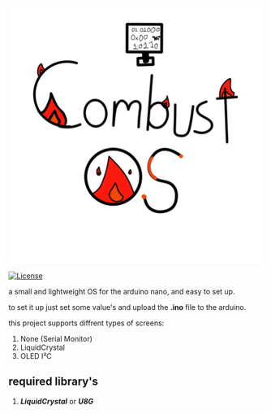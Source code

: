 
![Image](https://github.com/StickyCoolDev/CombustOS/blob/main/CombustOSLogo.png)

[![License](https://img.shields.io/github/license/StickyCoolDev/CombustOS.svg)](https://github.com/StickyCoolDev/CombustOS/blob/main/LICENSE)

a small and lightweight OS for the arduino nano, and easy to set up.

to set it up just set some value's and upload the **.ino** file to the arduino.

this project supports diffrent types of screens:
1. None (Serial Monitor)
2. LiquidCrystal
3. OLED I²C

## required library's
1. **_LiquidCrystal_** or **_U8G_**
